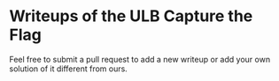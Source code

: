 # Writeups of the ULB Capture the Flag

Feel free to submit a pull request to add a new writeup or add your own solution of it different from ours.

